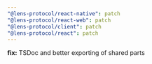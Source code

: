 ```yaml
---
"@lens-protocol/react-native": patch
"@lens-protocol/react-web": patch
"@lens-protocol/client": patch
"@lens-protocol/react": patch
---
```


**fix:** TSDoc and better exporting of shared parts
